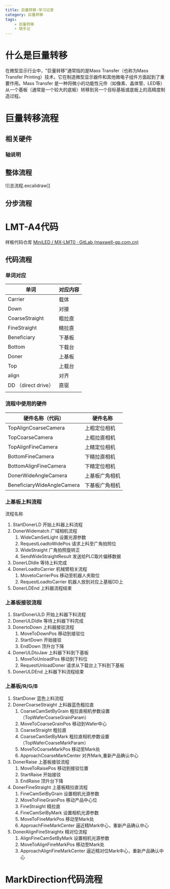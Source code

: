 ```yaml
---
title: 巨量转移-学习记录
category: 巨量转移
tags: 
    - 巨量转移
    - 随手记
---
```


# 什么是巨量转移

在微型显示行业中，"巨量转移"通常指的是Mass Transfer（也称为Mass Transfer Printing）技术，它在制造微型显示器件和其他微电子组件方面起到了重要作用。Mass Transfer 是一种将微小的功能性元件（如像素、晶体管、LED等）从一个基板（通常是一个较大的底板）转移到另一个目标基板或底板上的高精度制造过程。

# 巨量转移流程

## 相关硬件

### 轴说明

## 整体流程

![[总流程.excalidraw]]

## 分步流程


# LMT-A4代码

样板代码仓库 [MiniLED / MX-LMT0 · GitLab (maxwell-gp.com.cn)](http://nas.maxwell-gp.com.cn:4995/miniled/mx-lmt0)

## 代码流程

### 单词对应

| 单词                | 对应内容 |
| ------------------- | -------- |
| Carrier             | 载体     |
| Down                | 对接     |
| CoarseStraight      | 粗拉直   |
| FineStraight        | 精拉直   |
| Beneficiary         | 下基板   |
| Bottom              | 下载台   |
| Doner               | 上基板   |
| Top                 | 上载台   |
| align               | 对齐     |
| DD （direct drive） | 直驱     |
|                     |          |

### 流程中使用的硬件

| 硬件名称（代码）           | 硬件名称       |
| -------------------------- | -------------- |
| TopAlignCoarseCamera       | 上粗定位相机   |
| TopCoarseCamera            | 上粗拉直相机   |
| TopAlignFineCamera         | 上精定位相机   |
| BottomFineCamera           | 下精拉直相机   |
| BottomAlignFineCamera      | 下精定位相机   |
| DonerWideAngleCamera       | 上基板广角相机 |
| BeneficiaryWideAngleCamera | 下基板广角相机 |


### 上基板上料流程

流程名称
1. StartDonerLD 开始上料器上料流程
2. DonerWidematch 广域相机流程
	1. WideCamSetLight 设置光源参数
	2. RequestLoadtoWidePos 请求上料至广角拍照位
	3. WideStraight 广角拍照旋转正
	4. SendWideStraightResult 发送给PLC取片偏移数据
3. DonerLDIdle 等待上料完成
4. DonerLoadtoCarrier 机械臂相关流程
	1. MovetoCarrierPos 移动至机器人夹取位
	2. RequestLoadtoCarrier 机器人放到对应上基板DD上
5. DonerLDEnd 上料器流程结束

### 上基板接驳流程

1. StartDonerULD 开始上料器下料流程
2. DonerULDIdle 等待上料器下料完成
3. DonertoDown 上料器接驳流程
	1. MoveToDownPos 移动到接驳位
	2. StartDown 开始接驳
	3. EndDown 顶升台下降
4. DonerULDtoJaw 上料器下料到下基板
	1. MoveToUnloadPos 移动到下料位
	2. RequestUnloadDoner 请求从下载台上下料到下基板
5. DonerULDEnd 上料器下料流程结束

### 上基板/R/G/B

1. StartDoner 蓝色上料流程
2. DonerCoarseStraight 上料器蓝色粗拉直
	1. CoarseCamSetByGrain 粗拉直相机参数设置 （TopWaferCoarseGrainParam）
	2. MoveToCoarseGrainPos 移动到Wafer中心
	3. CoarseStraight 粗拉直
	4. CoarseCamSetByMark 粗拉直相机参数设置（TopWaferCoarseMarkParam）
	5. MoveToCoarseMarkPos 移动至Mark处
	6. ApproachCoarseMarkCenter 对齐Mark,重新产品确认中心
3. DonerRaise 上基板接驳流程
	1. MoveToRaisePos 移动到接驳位置
	2. StartRaise 开始接驳
	3. EndRaise 顶升台下降
4. DonerFineStraight 上基板精拉直流程
	1. FineCamSetByGrain 设置相机光源参数
	2. MoveToFineGrainPos 移动产品中心位
	3. FineStraight 精拉直
	4. FineCamSetByMark 设置相机光源参数
	5. MoveToFineMarkPos 移动至Mark处
	6. ApproachFineMarkCenter 逼近精Mark中心，重新产品确认中心
5. DonerAlignFineStraightx 精对位流程
	1. AlignFineCamSetByMark 设置相机光源参数
	2. MoveToAlignFineMarkPos 移动至Mark处
	3. ApproachAlignFineMarkCenter 逼近精对位Mark中心，重新产品确认中心

# MarkDirection代码流程

